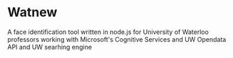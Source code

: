 # Watnew
A face identification tool written in node.js for University of Waterloo professors
working with Microsoft's Cognitive Services and UW Opendata API and UW searhing engine
